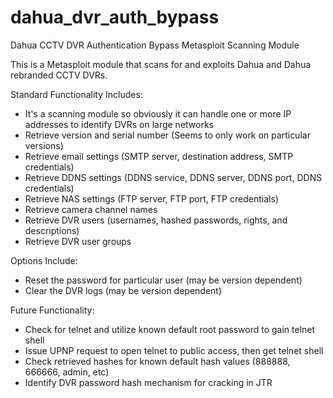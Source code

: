 dahua_dvr_auth_bypass
=====================

Dahua CCTV DVR Authentication Bypass Metasploit Scanning Module

This is a Metasploit module that scans for and exploits Dahua and Dahua rebranded CCTV DVRs.

Standard Functionality Includes:

- It's a scanning module so obviously it can handle one or more IP addresses to identify DVRs on large networks
- Retrieve version and serial number (Seems to only work on particular versions)
- Retrieve email settings (SMTP server, destination address, SMTP credentials)
- Retrieve DDNS settings (DDNS service, DDNS server, DDNS port, DDNS credentials)
- Retrieve NAS settings (FTP server, FTP port, FTP credentials)
- Retrieve camera channel names
- Retrieve DVR users (usernames, hashed passwords, rights, and descriptions)
- Retrieve DVR user groups

Options Include:

- Reset the password for particular user (may be version dependent)
- Clear the DVR logs (may be version dependent)

Future Functionality:

- Check for telnet and utilize known default root password to gain telnet shell
- Issue UPNP request to open telnet to public access, then get telnet shell
- Check retrieved hashes for known default hash values (888888, 666666, admin, etc)
- Identify DVR password hash mechanism for cracking in JTR
